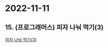 # 2022-11-11

## 15. (프로그래머스) 피자 나눠 먹기(3)

[피자 나눠 먹기(3)](https://school.programmers.co.kr/learn/courses/30/lessons/120816)
